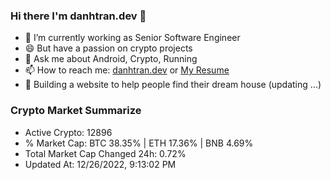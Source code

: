### Hi there I'm danhtran.dev 👋

- 🔭 I’m currently working as Senior Software Engineer
- 😄 But have a passion on crypto projects
- 💬 Ask me about Android, Crypto, Running 
- 📫 How to reach me: <a href="https://danhtran.dev" target="_blank">danhtran.dev</a> or <a href="Dan-Resume.pdf" target="_blank">My Resume</a>
- 🌱 Building a website to help people find their dream house (updating ...)

### Crypto Market Summarize
- Active Crypto: 12896
- % Market Cap: BTC 38.35% | ETH 17.36% | BNB 4.69%
- Total Market Cap Changed 24h: 0.72%
- Updated At: 12/26/2022, 9:13:02 PM

